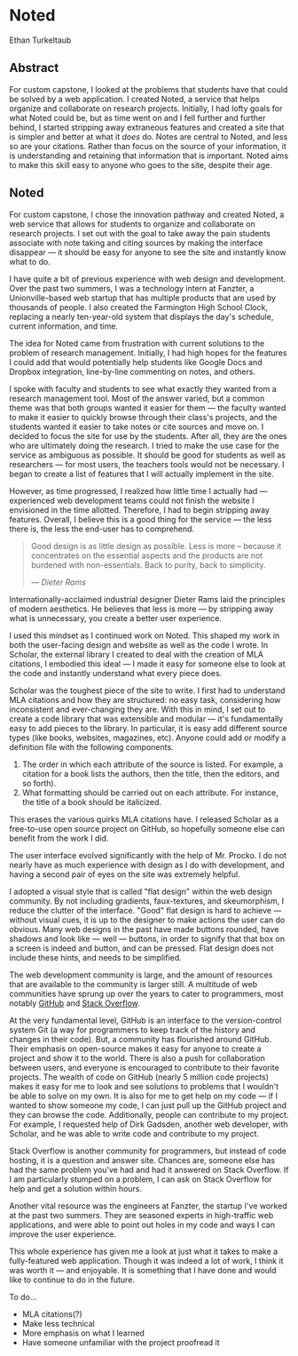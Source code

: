 # Noted

Ethan Turkeltaub


## Abstract

For custom capstone, I looked at the problems that students have that could be solved by a web application. I created Noted, a service that helps organize and collaborate on research projects. Initially, I had lofty goals for what Noted could be, but as time went on and I fell further and further behind, I started stripping away extraneous features and created a site that is simpler and better at what it _does_ do. Notes are central to Noted, and less so are your citations. Rather than focus on the source of your information, it is understanding and  retaining that information that is important. Noted aims to make this skill easy to anyone who goes to the site, despite their age.

## Noted

For custom capstone, I chose the innovation pathway and created Noted, a web service that allows for students to organize and collaborate on research projects. I set out with the goal to take away the pain students associate with note taking and citing sources by making the interface disappear — it should be easy for anyone to see the site and instantly know what to do.

I have quite a bit of previous experience with web design and development. Over the past two summers, I was a technology intern at Fanzter, a Unionville-based web startup that has multiple products that are used by thousands of people. I also created the Farmington High School Clock, replacing a nearly ten-year-old system that displays the day's schedule, current information, and time.

The idea for Noted came from frustration with current solutions to the problem of research management. Initially, I had high hopes for the features I could add that would potentially help students like Google Docs and Dropbox integration, line-by-line commenting on notes, and others.

I spoke with faculty and students to see what exactly they wanted from a research management tool. Most of the answer varied, but a common theme was that both groups wanted it easier for them — the faculty wanted to make it easier to quickly browse through their class's projects, and the students wanted it easier to take notes or cite sources and move on. I decided to focus the site for use by the students. After all, they are the ones who are ultimately doing the research. I tried to make the use case for the service as ambiguous as possible. It should be good for students as well as researchers — for most users, the teachers tools would not be necessary. I began to create a list of features that I will actually implement in the site.

However, as time progressed, I realized how little time I actually had — experienced web development teams could not finish the website I envisioned in the time allotted. Therefore, I had to begin stripping away features. Overall, I believe this is a good thing for the service — the less there is, the less the end-user has to comprehend.

> Good design is as little design as possible. Less is more – because it concentrates on the essential aspects and the products are not burdened with non-essentials. Back to purity, back to simplicity.
> 
> — _Dieter Rams_

Internationally-acclaimed industrial designer Dieter Rams laid the principles of modern aesthetics. He believes that less is more — by stripping away what is unnecessary, you create a better user experience.

I used this mindset as I continued work on Noted. This shaped my work in both the user-facing design and website as well as the code I wrote. In Scholar, the external library I created to deal with the creation of MLA citations, I embodied this ideal — I made it easy for someone else to look at the code and instantly understand what every piece does.

Scholar was the toughest piece of the site to write. I first had to understand MLA citations and how they are structured: no easy task, considering how inconsistent and ever-changing they are. With this in mind, I set out to create a code library that was extensible and modular — it's fundamentally easy to add pieces to the library. In particular, it is easy add different source types (like books, websites, magazines, etc). Anyone could add or modify a definition file with the following components.

1. The order in which each attribute of the source is listed. For example, a citation for a book lists the authors, then the title, then the editors, and so forth).
2. What formatting should be carried out on each attribute. For instance, the title of a book should be italicized.

This erases the various quirks MLA citations have. I released Scholar as a free-to-use open source project on GitHub, so hopefully someone else can benefit from the work I did.

The user interface evolved significantly with the help of Mr. Procko. I do not nearly have as much experience with design as I do with development, and having a second pair of eyes on the site was extremely helpful.

I adopted a visual style that is called "flat design" within the web design community. By not including gradients, faux-textures, and skeumorphism, I reduce the clutter of the interface. "Good" flat design is hard to achieve — without visual cues, it is up to the designer to make actions the user can do obvious. Many web designs in the past have made buttons rounded, have shadows and look like — well — buttons, in order to signify that that box on a screen is indeed and button, and can be pressed. Flat design does not include these hints, and needs to be simplified.

The web development community is large, and the amount of resources that are available to the community is larger still. A multitude of web communities have sprung up over the years to cater to programmers, most notably [GitHub](https://github.com) and [Stack Overflow](http://stackoverflow.com).

At the very fundamental level, GitHub is an interface to the version-control system Git (a way for programmers to keep track of the history and changes in their code). But, a community has flourished around GitHub. Their emphasis on open-source makes it easy for anyone to create a project and show it to the world. There is also a push for collaboration between users, and everyone is encouraged to contribute to their favorite projects.  The wealth of code on GitHub (nearly 5 million code projects) makes it easy for me to look and see solutions to problems that I wouldn't be able to solve on my own. It is also for me to get help on my code — if I wanted to show someone my code, I can just pull up the GitHub project and they can browse the code. Additionally, people can contribute to my project. For example, I requested help of Dirk Gadsden, another web developer, with Scholar, and he was able to write code and contribute to my project.

Stack Overflow is another community for programmers, but instead of code hosting, it is a question and answer site. Chances are, someone else has had the same problem you've had and had it answered on Stack Overflow. If I am particularly stumped on a problem, I can ask on Stack Overflow for help and get a solution within hours.

Another vital resource was the engineers at Fanzter, the startup I've worked at the past two summers. They are seasoned experts in high-traffic web applications, and were able to point out holes in my code and ways I can improve the user experience.

This whole experience has given me a look at just what it takes to make a fully-featured web application. Though it was indeed a lot of work, I think it was worth it — and enjoyable. It is something that I have done and would like to continue to do in the future.

To do…
* MLA citations(?)
* Make less technical
* More emphasis on what I learned
* Have someone unfamiliar with the project proofread it